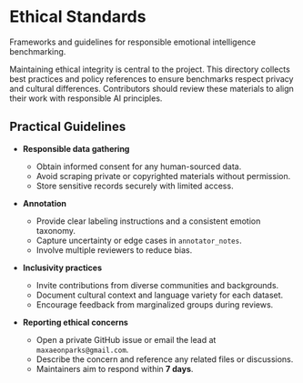 # Ethical Standards

Frameworks and guidelines for responsible emotional intelligence benchmarking.

Maintaining ethical integrity is central to the project. This directory collects best practices and policy references to ensure benchmarks respect privacy and cultural differences. Contributors should review these materials to align their work with responsible AI principles.

## Practical Guidelines

- **Responsible data gathering**
  - Obtain informed consent for any human-sourced data.
  - Avoid scraping private or copyrighted materials without permission.
  - Store sensitive records securely with limited access.

- **Annotation**
  - Provide clear labeling instructions and a consistent emotion taxonomy.
  - Capture uncertainty or edge cases in `annotator_notes`.
  - Involve multiple reviewers to reduce bias.

- **Inclusivity practices**
  - Invite contributions from diverse communities and backgrounds.
  - Document cultural context and language variety for each dataset.
  - Encourage feedback from marginalized groups during reviews.

- **Reporting ethical concerns**
  - Open a private GitHub issue or email the lead at `maxaeonparks@gmail.com`.
  - Describe the concern and reference any related files or discussions.
  - Maintainers aim to respond within **7 days**.
